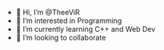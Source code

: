- 👋 Hi, I’m @TheeViR
- 👀 I’m interested in Programming
- 🌱 I’m currently learning C++ and Web Dev
- 💞️ I’m looking to collaborate

<!---
TheeViR/TheeViR is a ✨ special ✨ repository because its `README.md` (this file) appears on your GitHub profile.
You can click the Preview link to take a look at your changes.
--->
